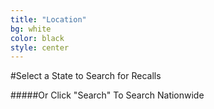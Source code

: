 ```yaml
---
title: "Location"
bg: white
color: black
style: center
---
```


#Select a State to Search for Recalls

#####Or Click "Search" To Search Nationwide

<div style="text-align: center;">
	<div id="usmap">
	</div>
</div>

